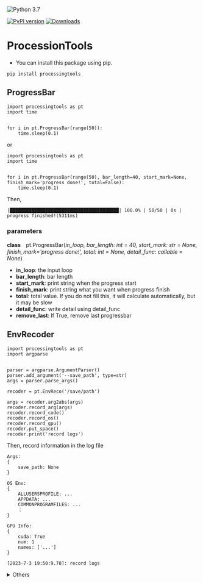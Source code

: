 ![Python 3.7](https://img.shields.io/badge/python-3.7-green.svg)

[![PyPI version](https://badge.fury.io/py/ProcessingTools.svg)](https://badge.fury.io/py/ProcessingTools)
[![Downloads](https://pepy.tech/badge/processingtools)](https://pepy.tech/project/processingtools)

# ProcessionTools

- You can install this package using pip. 

```pip install processingtools```

## ProgressBar

```
import processingtools as pt
import time


for i in pt.ProgressBar(range(50)):
    time.sleep(0.1)
```
or
```
import processingtools as pt
import time


for i in pt.ProgressBar(range(50), bar_length=40, start_mark=None, finish_mark='progress done!', total=False):
    time.sleep(0.1)
```
Then, 
```
|████████████████████████████████████████| 100.0% | 50/50 | 0s |  
progress finished!(5311ms)
```

### parameters
**class**　pt.ProgressBar(*in_loop, bar_length: int = 40, start_mark: str = None, finish_mark='progress done!', total: int = None, detail_func: callable = None*)

- **in_loop**: the input loop
- **bar_length**: bar length
- **start_mark**: print string when the progress start
- **finish_mark**: print string what you want when progress finish
- **total**: total value. If you do not fill this, it will calculate automatically, but it may be slow
- **detail_func**: write detail using detail_func
- **remove_last**: If True, remove last progressbar


## EnvRecoder
```
import processingtools as pt
import argparse


parser = argparse.ArgumentParser()
parser.add_argument('--save_path', type=str)
args = parser.parse_args()

recoder = pt.EnvReco('/save/path')

args = recoder.arg2abs(args)
recoder.record_arg(args)
recoder.record_code()
recoder.record_os()
recoder.record_gpu()
recoder.put_space()
recoder.print('record logs')
```

Then, record information in the log file
```commandline
Args: 
{
    save_path: None
}

OS Env: 
{
    ALLUSERSPROFILE: ...
    APPDATA: ...
    COMMONPROGRAMFILES: ...
    ⋮
}

GPU Info: 
{
    cuda: True
    num: 1
    names: ['...']
}

[2023-7-3 19:50:9.78]: record logs

```

<details>
<summary>Others</summary>

⚠️ This description was written almost by copilot, with some minor modifications. ⚠️ 

## Others

### MultiProcess
This class provides a set of tools for running functions in parallel using multiple processes. This class is designed to simplify the process of parallel execution, making it easier to utilize multiple CPU cores for improved performance.

#### Methods

1. **`__init__(self, cpu_n: int = mp.cpu_count())`**
    - Initialization function
    - **Parameters**:
        - **cpu_n**: The number of CPUs to use (default: the number of all CPUs)

2. **`duplicate_func(self, func, args_list: typing.Union[tuple, list], progress_args: typing.Union[dict, bool] = True)`**
    - Run the function as a multiprocess
    - **Parameters**:
        - **func**: The function to run as a multiprocess
        - **args_list**: Arguments for the function
        - **progress_args**: Arguments for ProgressBar. If False, it doesn't use ProgressBar; if True, it uses ProgressBar
    - **Returns**: True

3. **`multi_func(self, funcs: typing.Union[tuple, list], args: typing.Union[tuple, list], progress_args: typing.Union[dict, bool] = True)`**
    - Run multiple functions as a multiprocess
    - **Parameters**:
        - **funcs**: The functions to run as a multiprocess
        - **args**: Arguments for the functions
        - **progress_args**: Arguments for ProgressBar. If False, it doesn't use ProgressBar; if True, it uses ProgressBar
    - **Returns**: True

4. **`split_list(self, *args)`**
    - Split a list by the number of `self.cpu_n`
    - **Parameters**:
        - **args**: Input lists
    - **Returns**: Split list

5. **`wrapper(data, *args, **kwargs)`**
    - Static method to wrap a function using `dill`
    - **Parameters**:
        - **data**: Serialized function data
    - **Returns**: Result of the function execution

6. **`adapt_function(function, order=False)`**
    - Adapt a function for multiprocessing
    - **Parameters**:
        - **function**: The function to adapt
        - **order**: If True, maintains order
    - **Returns**: Serialized adapted function


### VideoTools
This provides a set of tools for handling video files, including video capture initialization, frame extraction, video resizing, and video-to-GIF conversion.

#### Methods

1. **`__init__(self, video_path: str)`**
    - Initialization function
    - **Parameters**:
        - **video_path**: The path to the video file

2. **`initial_video_capture(self)`**
    - Initialize video capture and set video properties
    - **Raises**: `FileNotFoundError` if the video cannot be read

3. **`video2images(self, save_path: str, extension: str = 'jpg', start: float = 0, end: float = None, jump: float = 1, option: str = 'frame', size=None) -> True`**
    - Convert video frames to image files
    - **Parameters**:
        - **save_path**: Directory to save the image files
        - **extension**: File extension for the images (default: 'jpg')
        - **start**: Start frame
        - **end**: End frame
        - **jump**: Frame interval to save
        - **option**: 'second' or 'frame' to specify the unit for start, end, and jump
        - **size**: Resize dimensions (height, width) or scale factor
    - **Returns**: True

4. **`video_resize(self, save_path: str, size) -> True`**
    - Resize the video to the specified size
    - **Parameters**:
        - **save_path**: Path to save the resized video
        - **size**: Resize dimensions (height, width) or scale factor
    - **Returns**: True

5. **`second2frame(self, *args)`**
    - Convert seconds to frames
    - **Parameters**:
        - **args**: Time in seconds
    - **Returns**: Corresponding frames

6. **`video2gif(self, save_path: str, speed: float = 1, size=1)`**
    - Convert video to GIF
    - **Parameters**:
        - **save_path**: Path to save the GIF
        - **speed**: Speed factor for the GIF
        - **size**: Resize dimensions (height, width) or scale factor
    - **Raises**: `ModuleNotFoundError` if `moviepy` is not installed


### AutoInputModel
A PyTorch module for automatically processing and normalizing input images. 
This class wraps a given model and provides functionality to read, preprocess, and forward images through the model. 
It supports custom transformers and normalization parameters.

#### Methods

1. **`__init__(self, model, size: typing.Union[tuple, list, None] = None, mean: typing.Union[float, list, torch.Tensor, None] = None, std: typing.Union[float, list, torch.Tensor, None] = None, transformer=None)`**
    - Initialization function
    - **Parameters**:
        - **model**: The model to be used
        - **size**: The size to which images will be resized
        - **mean**: Mean for normalization
        - **std**: Standard deviation for normalization
        - **transformer**: Custom transformer for image preprocessing (Choose one of (size, mean std) or transformer)

2. **`image_read(self, path: str) -> torch.Tensor`**
    - Read and preprocess an image from the given path
    - **Parameters**:
        - **path**: Image file path
    - **Returns**: Normalized image tensor

3. **`forward(self, x: torch.Tensor) -> torch.Tensor`**
    - Forward pass through the model
    - **Parameters**:
        - **x**: Input tensor
    - **Returns**: Output tensor from the model

4. **`to(self, device: str)`**
    - Move the model to the specified device
    - **Parameters**:
        - **device**: Device to move the model to (e.g., 'cpu', 'cuda')


### s_text

Prints the given text with specified color (RGB) and style.

#### Parameters:
- **text**: The text to be printed.
- **f_rgb**: The RGB color code for the text color.
- **b_rgb**: The RGB color code for the background color.
- **styles**: The styles to be applied to the text. Options are `'bold'`, `'tilt'`, `'underscore'`, and `'cancel'`.


### sprint

Prints the given text with specified color and style.

#### Parameters:
- **text**: The text to be printed.
- **f_rgb**: The RGB color code for the text color.
- **b_rgb**: The RGB color code for the background color.
- **styles**: The styles to be applied to the text. Options are `'bold'`, `'tilt'`, `'underscore'`, and `'cancel'`.
- **sep**: The separator to be used in the print function.
- **end**: The end character to be used in the print function.
- **file**: The file where the output will be written.


### torch_imgs_save

Save images in PNG files.

#### Parameters:
- **imgs**: Torch tensor.
- **save_path**: Save path (default: `'./'`).

#### Returns:
- **True** if normal, otherwise **False**.

</details>
